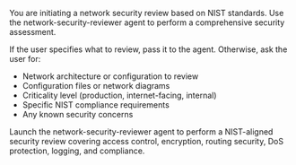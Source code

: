 You are initiating a network security review based on NIST standards. Use the network-security-reviewer agent to perform a comprehensive security assessment.

If the user specifies what to review, pass it to the agent. Otherwise, ask the user for:
- Network architecture or configuration to review
- Configuration files or network diagrams
- Criticality level (production, internet-facing, internal)
- Specific NIST compliance requirements
- Any known security concerns

Launch the network-security-reviewer agent to perform a NIST-aligned security review covering access control, encryption, routing security, DoS protection, logging, and compliance.
